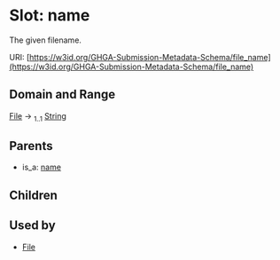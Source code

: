 
# Slot: name


The given filename.

URI: [https://w3id.org/GHGA-Submission-Metadata-Schema/file_name](https://w3id.org/GHGA-Submission-Metadata-Schema/file_name)


## Domain and Range

[File](File.md) &#8594;  <sub>1..1</sub> [String](types/String.md)

## Parents

 *  is_a: [name](name.md)

## Children


## Used by

 * [File](File.md)
